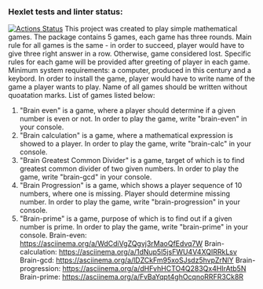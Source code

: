 ### Hexlet tests and linter status:
[![Actions Status](https://github.com/Zyabridos/fullstack-javascript-project-44/workflows/hexlet-check/badge.svg)](https://github.com/Zyabridos/fullstack-javascript-project-44/actions)
This project was created to play simple mathematical games. The package contains 5 games, each game has three rounds. Main rule for all games is the same - in order to succeed, player would have to give three right answer in a row. Otherwise, game considered lost. Specific rules for each game will be provided after greeting of player in each game.
Minimum system requirements: a computer, produced in this century and a keybord.
In order to install the game, player would have to write name of the game a player wants to play. Name of all games should be written without quoatation marks. List of games listed below:
  1. "Brain even" is a game, where a player should determine if a given number is even or not. In order to play the game, write "brain-even" in your console.
  2. "Brain calculation" is a game, where a mathematical expression is showed to a player. In order to play the game, write "brain-calc" in your console. 
  3. "Brain Greatest Common Divider" is a game, target of which is to find greatest common divider of two given numbers. In order to play the game, write "brain-gcd" in your console. 
  4. "Brain Progression" is a game, which shows a player sequence of 10 numbers, where one is missing. Player should determine missing number. In order to play the game, write "brain-progression" in your console. 
  5. "Brain-prime" is a game, purpose of which is to find out if a given number is prime. In order to play the game, write "brain-prime" in your console. 
Brain-even: https://asciinema.org/a/WdCdiVgZQgvj3rMaoQfEdvq7W
Brain-calculation: https://asciinema.org/a/1dNup5l5jsFWU4V4XQIRRkLsv
Brain-gcd: https://asciinema.org/a/lDZCkFm95xoSJsdz5hvpZrNlY
Brain-progression: https://asciinema.org/a/dHFvhHCTO4Q283Qx4HIrAtb5N
Brain-prime: https://asciinema.org/a/FvBaYqpt4ghOcqnoRRFR3Ck8R